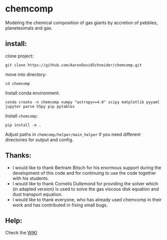 # chemcomp
Modeling the chemical composition of gas giants by accretion of pebbles, planetesimals and gas.

## install:
clone project:

`git clone https://github.com/AaronDavidSchneider/chemcomp.git`

move into directory:

`cd chemcomp`

Install conda environment:

`conda create -n chemcomp numpy "astropy>=4.0" scipy matplotlib pyyaml jupyter parse h5py pip pytables`

Install `chemcomp`:

`pip install -e .`

Adjust paths in `chemcomp/helper/main_helper` if you need different directories for output and config.

## Thanks:
- I would like to thank Bertram Bitsch for his enormous support during the development of this code and for continuing to use the code together with his students.
- I would like to thank Cornelis Dullemond for providing the solver which (in adapted version) is used to solve the gas viscous disk equation and dust transport equation.
- I would like to thank everyone, who has already used chemcomp in their work and has contributed in fixing small bugs.

## Help:
Check the [WIKI](https://chemcomp.readthedocs.io/en/latest/ "wiki")
